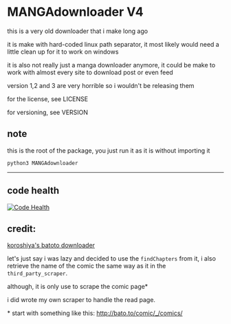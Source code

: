 MANGAdownloader V4
====

this is a very old downloader that i make long ago

it is make with hard-coded linux path separator, it most likely would
need a little clean up for it to work on windows

it is also not really just a manga downloader anymore, it could be make to work
with almost every site to download post or even feed

version 1,2 and 3 are very horrible so i wouldn't be releasing them

for the license, see LICENSE

for versioning, see VERSION

note
----
this is the root of the package, you just run it as it is without importing it

`python3 MANGAdownloader`

____

code health
----
[![Code Health](https://landscape.io/github/asl97/MANGAdownloader/master/landscape.png)](https://landscape.io/github/asl97/MANGAdownloader/master)

credit:
----

[koroshiya's batoto downloader](https://github.com/koroshiya/batoto-downloader-py/)

let's just say i was lazy and decided to use the `findChapters` from it,
i also retrieve the name of the comic the same way as it in the `third_party_scraper`.

although, it is only use to scrape the comic page*

i did wrote my own scraper to handle the read page.

\* start with something like this: http://bato.to/comic/_/comics/
